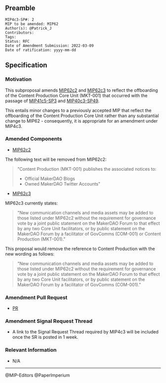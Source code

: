 ## Preamble

```
MIP4c3-SP#: 2
MIP to be amended: MIP62
Author(s): @Patrick_J
Contributors:
Tags: 
Status: RFC 
Date of Amendment Submission: 2022-03-09
Date of ratification: yyyy-mm-dd
```
## Specification

### Motivation

This subproposal amends [MIP62c2](https://mips.makerdao.com/mips/details/MIP62#MIP62c2) and [MIP62c3](https://mips.makerdao.com/mips/details/MIP62#MIP62c3) to reflect the offboarding of the Content Production Core Unit (MKT-001) that occurred with the passage of [MIP41c5-SP3](https://mips.makerdao.com/mips/details/MIP41c5SP3) and [MIP40c3-SP49](https://mips.makerdao.com/mips/details/MIP40c3SP49).

This entails minor changes to a previously accepted MIP that reflect the offboarding of the Content Production Core Unit rather than any substantial change to MIP62 - consequently, it is appropriate for an amendment under MIP4c3.

### Amended Components

- [MIP62c2](https://mips.makerdao.com/mips/details/MIP62#MIP62c2)

The following text will be removed from MIP62c2: 

>"Content Production (MKT-001) publishes the associated notices to:
>
>* Official MakerDAO Blogs
>* Owned MakerDAO Twitter Accounts"

- [MIP62c3](https://mips.makerdao.com/mips/details/MIP62#MIP62c3)

MIP62c3 currently states:

> "New communication channels and media assets may be added to those listed under MIP62c2 without the requirement for governance vote by a joint public statement on the MakerDAO Forum to that effect by any two Core Unit facilitators, or by public statement on the MakerDAO Forum by a facilitator of GovComms (COM-001) or Content Production (MKT-001)."

This proposal would remove the reference to Content Production with the new wording as follows:

> "New communication channels and media assets may be added to those listed under MIP62c2 without the requirement for governance vote by a joint public statement on the MakerDAO Forum to that effect by any two Core Unit facilitators, or by public statement on the MakerDAO Forum by a facilitator of GovComms (COM-001)."

### Amendment Pull Request

- [PR](https://github.com/makerdao/mips/pull/487)

### Amendment Signal Request Thread

- A link to the Signal Request Thread required by MIP4c3 will be included once the SR is posted in 1 week.

### Relevant Information

- N/A

---

@MIP-Editors @PaperImperium
